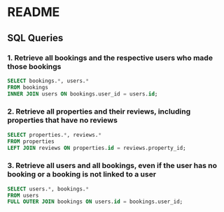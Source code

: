 # README

## SQL Queries

### 1. Retrieve all bookings and the respective users who made those bookings

```sql
SELECT bookings.*, users.*
FROM bookings
INNER JOIN users ON bookings.user_id = users.id;
```

### 2. Retrieve all properties and their reviews, including properties that have no reviews

```sql
SELECT properties.*, reviews.*
FROM properties
LEFT JOIN reviews ON properties.id = reviews.property_id;
```

### 3. Retrieve all users and all bookings, even if the user has no booking or a booking is not linked to a user

```sql
SELECT users.*, bookings.*
FROM users
FULL OUTER JOIN bookings ON users.id = bookings.user_id;
```